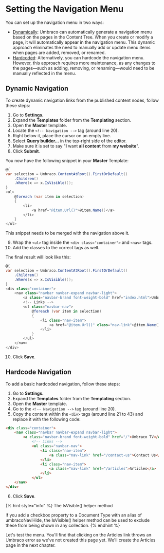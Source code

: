 # Setting the Navigation Menu

You can set up the navigation menu in two ways:

* [Dynamically](#dynamic-navigation):
	Umbraco can automatically generate a navigation menu based on the pages in the Content Tree. When you create or modify a page, it will automatically appear in the navigation menu. This dynamic approach eliminates the need to manually add or update menu items when pages are added, removed, or renamed.
* [Hardcoded](#hardcode-navigation):
	Alternatively, you can hardcode the navigation menu. However, this approach requires more maintenance, as any changes to the pages—such as adding, removing, or renaming—would need to be manually reflected in the menu.

## Dynamic Navigation

To create dynamic navigation links from the published content nodes, follow these steps:

1. Go to **Settings**.
2. Expand the **Templates** folder from the **Templating** section.
3. Open the **Master** template.
4. Locate the `<!-- Navigation -->` tag (around line 20).
5. Right below it, place the cursor on an empty line.
6. Select **Query builder...** in the top-right side of the editor.
7. Make sure it is set to say "I want **all content** from **my website**".
8. Click **Submit**.

You now have the following snippet in your **Master** Template:

```csharp
@{
var selection = Umbraco.ContentAtRoot().FirstOrDefault()
	.Children()
	.Where(x => x.IsVisible());
}
<ul>
	@foreach (var item in selection)
	{
		<li>
			<a href="@item.Url()">@item.Name()</a>
		</li>
	}
</ul>
```

This snippet needs to be merged with the navigation above it.

9. Wrap the `<ul>` tag inside the `<div class="container">` and `<nav>` tags.
10. Add the classes to the correct tags as well.

The final result will look like this:

```csharp
@{
var selection = Umbraco.ContentAtRoot().FirstOrDefault()
	.Children()
	.Where(x => x.IsVisible());
}
<div class="container">
	<nav class="navbar navbar-expand navbar-light">
		<a class="navbar-brand font-weight-bold" href="index.html">UmbracoTV</a>
		<!-- Links -->
		<ul class="navbar-nav">
			@foreach (var item in selection)
			{
				<li class="nav-item">
					<a href="@item.Url()" class="nav-link">@item.Name()</a>
				</li>
			}
		</ul>
	</nav>
</div>
```

10. Click **Save**.

## Hardcode Navigation

To add a basic hardcoded navigation, follow these steps:

1. Go to **Settings**.
2. Expand the **Templates** folder from the **Templating** section.
3. Open the **Master** template.
4. Go to the `<!-- Navigation -->` tag (around line 20).
5. Copy the content within the `<div>` tags (around line 21 to 43) and replace it with the following code:

```html
<div class="container">
	<nav class="navbar navbar-expand navbar-light">
		<a class="navbar-brand font-weight-bold" href="/">Umbraco TV</a>
			<!-- Links -->
			<ul class="navbar-nav">
				<li class="nav-item">
					<a class="nav-link" href="/contact-us">Contact Us</a>
				</li>
				<li class="nav-item">
					<a class="nav-link" href="/articles">Articles</a>
                </li>
			</ul>
	</nav>
</div>
```

6. Click **Save**.

{% hint style="info" %}
The IsVisible() helper method

If you add a checkbox property to a Document Type with an alias of umbracoNaviHide, the IsVisible() helper method can be used to exclude these from being shown in any collection.
{% endhint %}

Let's test the menu. You'll find that clicking on the Articles link throws an Umbraco error as we've not created this page yet. We'll create the Articles page in the next chapter.
